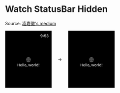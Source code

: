 # Watch StatusBar Hidden

Source: [凌嘉徽's medium](https://medium.com/@zj56789012/how-to-hide-time-on-apple-watch-9893ed0eff09)

<div style="display: flex; align-items: center">
    <img src="assets/visible.png" style="margin-right: 20px" width="30%">
    ->
    <img src="assets/invisible.png" style="margin-left: 20px" width="30%">
</div>
